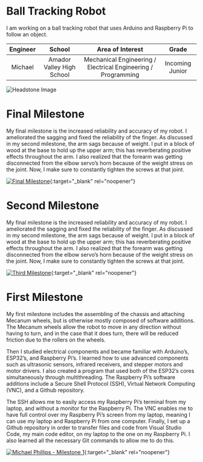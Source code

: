 ﻿# Ball Tracking Robot
I am working on a ball tracking robot that uses Arduino and Raspberry Pi to follow an object.

| **Engineer** | **School** | **Area of Interest** | **Grade** |
|:--:|:--:|:--:|:--:|
| Michael | Amador Valley High School | Mechanical Engineering / Electrical Engineering / Programming | Incoming Junior

![Headstone Image](https://bluestampengineering.com/wp-content/uploads/2016/05/improve.jpg)
  
# Final Milestone
My final milestone is the increased reliability and accuracy of my robot. I ameliorated the sagging and fixed the reliability of the finger. As discussed in my second milestone, the arm sags because of weight. I put in a block of wood at the base to hold up the upper arm; this has reverberating positive effects throughout the arm. I also realized that the forearm was getting disconnected from the elbow servo’s horn because of the weight stress on the joint. Now, I make sure to constantly tighten the screws at that joint. 

[![Final Milestone](https://res.cloudinary.com/marcomontalbano/image/upload/v1612573869/video_to_markdown/images/youtube--F7M7imOVGug-c05b58ac6eb4c4700831b2b3070cd403.jpg )](https://www.youtube.com/watch?v=F7M7imOVGug&feature=emb_logo "Final Milestone"){:target="_blank" rel="noopener"}

# Second Milestone
My final milestone is the increased reliability and accuracy of my robot. I ameliorated the sagging and fixed the reliability of the finger. As discussed in my second milestone, the arm sags because of weight. I put in a block of wood at the base to hold up the upper arm; this has reverberating positive effects throughout the arm. I also realized that the forearm was getting disconnected from the elbow servo’s horn because of the weight stress on the joint. Now, I make sure to constantly tighten the screws at that joint.

[![Third Milestone](https://res.cloudinary.com/marcomontalbano/image/upload/v1612574014/video_to_markdown/images/youtube--y3VAmNlER5Y-c05b58ac6eb4c4700831b2b3070cd403.jpg)](https://www.youtube.com/watch?v=y3VAmNlER5Y&feature=emb_logo "Second Milestone"){:target="_blank" rel="noopener"}
# First Milestone

My first milestone includes the assembling of the chassis and attaching Mecanum wheels, but is otherwise mostly composed of software additions. The Mecanum wheels allow the robot to move in any direction without having to turn, and in the case that it does turn, there will be reduced friction due to the rollers on the wheels.

Then I studied electrical components and became familiar with Arduino’s, ESP32’s, and Raspberry Pi’s. I learned how to use advanced components such as ultrasonic sensors, infrared receivers, and stepper motors and motor drivers. I also created a program that used both of the ESP32’s cores simultaneously through multithreading. The Raspberry Pi’s software additions include a Secure Shell Protocol (SSH), Virtual Network Computing (VNC), and a Github repository.

The SSH allows me to easily access my Raspberry Pi’s terminal from my laptop, and without a monitor for the Raspberry Pi. The VNC enables me to have full control over my Raspberry Pi’s screen from my laptop, meaning I can use my laptop and Raspberry Pi from one computer. Finally, I set up a Github repository in order to transfer files and code from Visual Studio Code, my main code editor, on my laptop to the one on my Raspberry Pi. I also learned all the necessary Git commands to allow me to do this.


[![Michael Phillips - Milestone 1](https://res.cloudinary.com/marcomontalbano/image/upload/v1625243705/video_to_markdown/images/youtube--jhOh5i_Zu2o-c05b58ac6eb4c4700831b2b3070cd403.jpg)](https://www.youtube.com/watch?v=jhOh5i_Zu2o&t=16s&ab_channel=BlueStampEng "Michael Phillips | Milestone 1"){:target="_blank" rel="noopener"}
